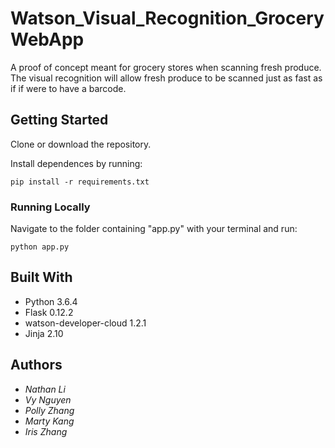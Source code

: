 # Watson_Visual_Recognition_GroceryWebApp

A proof of concept meant for grocery stores when scanning fresh produce. The
visual recognition will allow fresh produce to be scanned just as fast as if
if were to have a barcode.

## Getting Started
Clone or download the repository. 

Install dependences by running:
```
pip install -r requirements.txt
```

### Running Locally
Navigate to the folder containing "app.py" with your terminal and run:
```
python app.py
```
## Built With

* Python 3.6.4
* Flask 0.12.2
* watson-developer-cloud 1.2.1
* Jinja 2.10


## Authors

* *Nathan Li*
* *Vy Nguyen*
* *Polly Zhang*
* *Marty Kang*
* *Iris Zhang*
